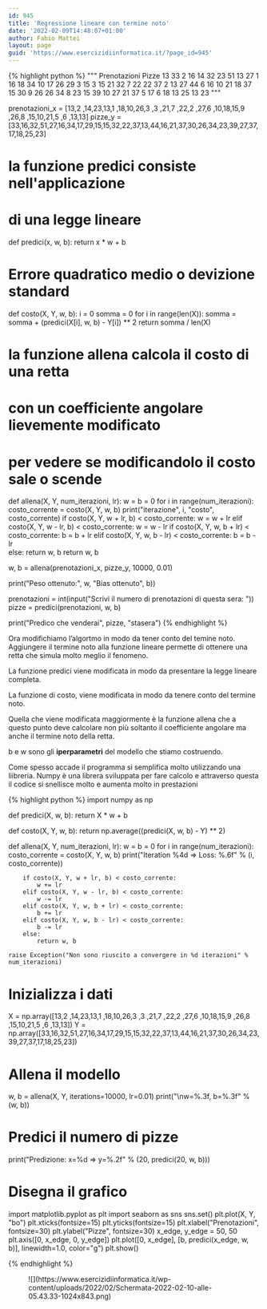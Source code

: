 ```yaml
---
id: 945
title: 'Regressione lineare con termine noto'
date: '2022-02-09T14:48:07+01:00'
author: Fabio Mattei
layout: page
guid: 'https://www.esercizidiinformatica.it/?page_id=945'
---
```


{% highlight python %}
"""
Prenotazioni  Pizze
13            33
2             16
14            32
23            51
13            27
1             16
18            34
10            17
26            29
3             15
3             15
21            32
7             22
22            37
2             13
27            44
6             16
10            21
18            37
15            30
9             26
26            34
8             23
15            39
10            27
21            37
5             17
6             18
13            25
13            23
"""



prenotazioni_x = [13,2 ,14,23,13,1 ,18,10,26,3 ,3 ,21,7 ,22,2 ,27,6 ,10,18,15,9 ,26,8 ,15,10,21,5 ,6 ,13,13]
pizze_y = [33,16,32,51,27,16,34,17,29,15,15,32,22,37,13,44,16,21,37,30,26,34,23,39,27,37,17,18,25,23]

# la funzione predici consiste nell'applicazione
# di una legge lineare
def predici(x, w, b):
    return x * w + b

# Errore quadratico medio o devizione standard
def costo(X, Y, w, b):
    i = 0
    somma = 0
    for i in range(len(X)):
        somma = somma + (predici(X[i], w, b) - Y[i]) ** 2
    return somma / len(X)
    
# la funzione allena calcola il costo di una retta
# con un coefficiente angolare lievemente modificato
# per vedere se modificandolo il costo sale o scende
def allena(X, Y, num_iterazioni, lr):
    w = b = 0
    for i in range(num_iterazioni):
        costo_corrente = costo(X, Y, w, b)
        print("iterazione", i, "costo", costo_corrente)
        if costo(X, Y, w + lr, b) < costo_corrente:
            w = w + lr
        elif costo(X, Y, w - lr, b) < costo_corrente:
            w = w - lr
        if costo(X, Y, w, b + lr) < costo_corrente:
            b = b + lr
        elif costo(X, Y, w, b - lr) < costo_corrente:
            b = b - lr         
        else:
            return w, b
    return w, b


w, b = allena(prenotazioni_x, pizze_y, 10000, 0.01)

print("Peso ottenuto:", w, "Bias ottenuto", b))

prenotazioni = int(input("Scrivi il numero di prenotazioni di questa sera: "))
pizze = predici(prenotazioni, w, b)

print("Predico che venderai", pizze, "stasera")
{% endhighlight %}

</div>Ora modifichiamo l’algortmo in modo da tener conto del temine noto. Aggiungere il termine noto alla funzione lineare permette di ottenere una retta che simula molto meglio il fenomeno.

La funzione predici viene modificata in modo da presentare la legge lineare completa.

La funzione di costo, viene modificata in modo da tenere conto del termine noto.

Quella che viene modificata maggiormente è la funzione allena che a questo punto deve calcolare non più soltanto il coefficiente angolare ma anche il termine noto della retta.

b e w sono gli **iperparametri** del modello che stiamo costruendo.

Come spesso accade il programma si semplifica molto utilizzando una liibreria. Numpy è una librera sviluppata per fare calcolo e attraverso questa il codice si snellisce molto e aumenta molto in prestazioni

{% highlight python %}
import numpy as np


def predici(X, w, b):
    return X * w + b


def costo(X, Y, w, b):
    return np.average((predici(X, w, b) - Y) ** 2)


def allena(X, Y, num_iterazioni, lr):
    w = b = 0
    for i in range(num_iterazioni):
        costo_corrente = costo(X, Y, w, b)
        print("Iteration %4d => Loss: %.6f" % (i, costo_corrente))

        if costo(X, Y, w + lr, b) < costo_corrente:
            w += lr
        elif costo(X, Y, w - lr, b) < costo_corrente:
            w -= lr
        elif costo(X, Y, w, b + lr) < costo_corrente:
            b += lr
        elif costo(X, Y, w, b - lr) < costo_corrente:
            b -= lr
        else:
            return w, b

    raise Exception("Non sono riuscito a convergere in %d iterazioni" % num_iterazioni)


# Inizializza i dati
X = np.array([13,2 ,14,23,13,1 ,18,10,26,3 ,3 ,21,7 ,22,2 ,27,6 ,10,18,15,9 ,26,8 ,15,10,21,5 ,6 ,13,13])
Y = np.array([33,16,32,51,27,16,34,17,29,15,15,32,22,37,13,44,16,21,37,30,26,34,23,39,27,37,17,18,25,23])

# Allena il modello
w, b = allena(X, Y, iterations=10000, lr=0.01)
print("\nw=%.3f, b=%.3f" % (w, b))

# Predici il numero di pizze
print("Predizione: x=%d => y=%.2f" % (20, predici(20, w, b)))

# Disegna il grafico
import matplotlib.pyplot as plt
import seaborn as sns
sns.set()
plt.plot(X, Y, "bo")
plt.xticks(fontsize=15)
plt.yticks(fontsize=15)
plt.xlabel("Prenotazioni", fontsize=30)
plt.ylabel("Pizze", fontsize=30)
x_edge, y_edge = 50, 50
plt.axis([0, x_edge, 0, y_edge])
plt.plot([0, x_edge], [b, predici(x_edge, w, b)], linewidth=1.0, color="g")
plt.show()


{% endhighlight %}

</div><figure class="wp-block-image size-large">![](https://www.esercizidiinformatica.it/wp-content/uploads/2022/02/Schermata-2022-02-10-alle-05.43.33-1024x843.png)</figure>